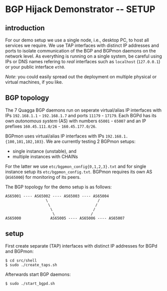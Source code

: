 # BGP Hijack Demonstrator -- SETUP

## introduction

For our demo setup we use a single node, i.e., desktop PC, to host all services we require. We use TAP interfaces with distinct IP addresses and ports to isolate communication of the BGP and BGPmon daemons on the network level. As everything is running on a single system, be careful using IPs or DNS names refering to _real_ interfaces such as `localhost` (`127.0.0.1`) or your public interface `eth0`. 

_Note_: you could easily spread out the deployment on multiple physical or virtual machines, if you like.

## BGP topology

The 7 Quagga BGP daemons run on seperate virtual/alias IP interfaces with IPs `192.168.1.1` - `192.168.1.7` and ports `11179` - `17179`. Each BGPd has its own _autonomous system_ (AS) with numbers `65001` - `65007` and an IP prefixes `160.45.111.0/26` - `160.45.177.0/26`.

BGPmon uses virtual/alias IP interfaces with IPs `192.168.1.{100,101,102,103}`. We are currently testing 2 BGPmon setups: 

- single instance (unstable), and 
- multiple instances with CHAINs 

For the latter we use `etc/bgpmon_config{0,1,2,3}.txt` and for single instance setup its `etc/bgpmon_config.txt`. BGPmon requires its own AS (`AS65000`) for monitoring of its peers.

The BGP topology for the demo setup is as follows:

```
AS65001 ---- AS65002 ---- AS65003 ---- AS65004 
                  \                      / 
                   \                    /
                    \                  /
                     \                /  
AS65000             AS65005 ---- AS65006 ---- AS65007
```

## setup

First create separate (TAP) interfaces with distinct IP addresses for BGPd and BGPmon:
    
    $ cd src/shell
    $ sudo ./create_taps.sh

Afterwards start BGP daemons:
    
    $ sudo ./start_bgpd.sh